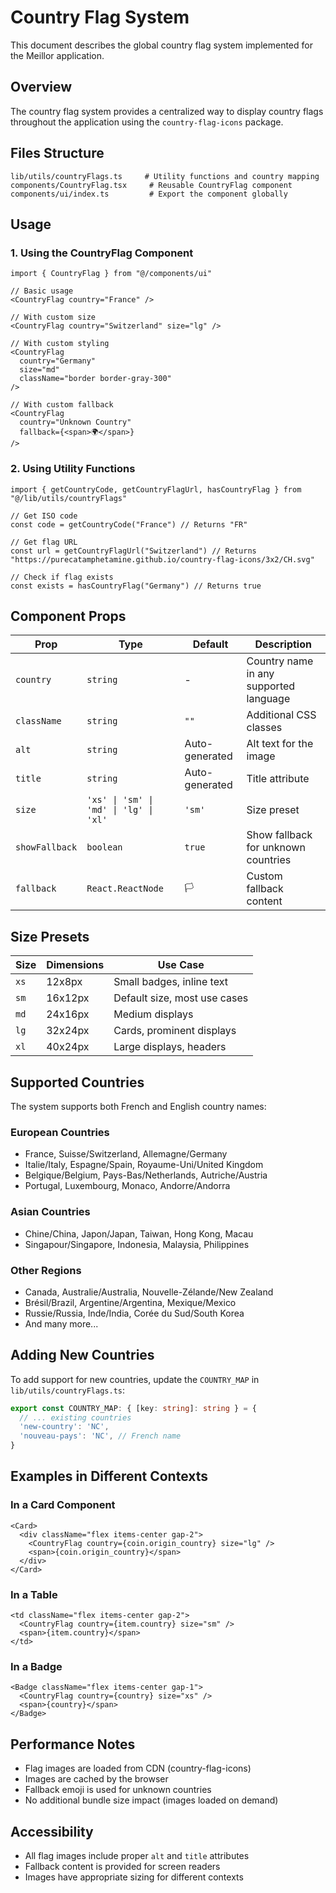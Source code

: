 # Country Flag System

This document describes the global country flag system implemented for the Meillor application.

## Overview

The country flag system provides a centralized way to display country flags throughout the application using the `country-flag-icons` package.

## Files Structure

```
lib/utils/countryFlags.ts     # Utility functions and country mapping
components/CountryFlag.tsx     # Reusable CountryFlag component
components/ui/index.ts         # Export the component globally
```

## Usage

### 1. Using the CountryFlag Component

```tsx
import { CountryFlag } from "@/components/ui"

// Basic usage
<CountryFlag country="France" />

// With custom size
<CountryFlag country="Switzerland" size="lg" />

// With custom styling
<CountryFlag 
  country="Germany" 
  size="md" 
  className="border border-gray-300" 
/>

// With custom fallback
<CountryFlag 
  country="Unknown Country" 
  fallback={<span>🌍</span>} 
/>
```

### 2. Using Utility Functions

```tsx
import { getCountryCode, getCountryFlagUrl, hasCountryFlag } from "@/lib/utils/countryFlags"

// Get ISO code
const code = getCountryCode("France") // Returns "FR"

// Get flag URL
const url = getCountryFlagUrl("Switzerland") // Returns "https://purecatamphetamine.github.io/country-flag-icons/3x2/CH.svg"

// Check if flag exists
const exists = hasCountryFlag("Germany") // Returns true
```

## Component Props

| Prop | Type | Default | Description |
|------|------|---------|-------------|
| `country` | `string` | - | Country name in any supported language |
| `className` | `string` | `""` | Additional CSS classes |
| `alt` | `string` | Auto-generated | Alt text for the image |
| `title` | `string` | Auto-generated | Title attribute |
| `size` | `'xs' \| 'sm' \| 'md' \| 'lg' \| 'xl'` | `'sm'` | Size preset |
| `showFallback` | `boolean` | `true` | Show fallback for unknown countries |
| `fallback` | `React.ReactNode` | `🏳️` | Custom fallback content |

## Size Presets

| Size | Dimensions | Use Case |
|------|------------|----------|
| `xs` | 12x8px | Small badges, inline text |
| `sm` | 16x12px | Default size, most use cases |
| `md` | 24x16px | Medium displays |
| `lg` | 32x24px | Cards, prominent displays |
| `xl` | 40x24px | Large displays, headers |

## Supported Countries

The system supports both French and English country names:

### European Countries
- France, Suisse/Switzerland, Allemagne/Germany
- Italie/Italy, Espagne/Spain, Royaume-Uni/United Kingdom
- Belgique/Belgium, Pays-Bas/Netherlands, Autriche/Austria
- Portugal, Luxembourg, Monaco, Andorre/Andorra

### Asian Countries
- Chine/China, Japon/Japan, Taiwan, Hong Kong, Macau
- Singapour/Singapore, Indonesia, Malaysia, Philippines

### Other Regions
- Canada, Australie/Australia, Nouvelle-Zélande/New Zealand
- Brésil/Brazil, Argentine/Argentina, Mexique/Mexico
- Russie/Russia, Inde/India, Corée du Sud/South Korea
- And many more...

## Adding New Countries

To add support for new countries, update the `COUNTRY_MAP` in `lib/utils/countryFlags.ts`:

```typescript
export const COUNTRY_MAP: { [key: string]: string } = {
  // ... existing countries
  'new-country': 'NC',
  'nouveau-pays': 'NC', // French name
}
```

## Examples in Different Contexts

### In a Card Component
```tsx
<Card>
  <div className="flex items-center gap-2">
    <CountryFlag country={coin.origin_country} size="lg" />
    <span>{coin.origin_country}</span>
  </div>
</Card>
```

### In a Table
```tsx
<td className="flex items-center gap-2">
  <CountryFlag country={item.country} size="sm" />
  <span>{item.country}</span>
</td>
```

### In a Badge
```tsx
<Badge className="flex items-center gap-1">
  <CountryFlag country={country} size="xs" />
  <span>{country}</span>
</Badge>
```

## Performance Notes

- Flag images are loaded from CDN (country-flag-icons)
- Images are cached by the browser
- Fallback emoji is used for unknown countries
- No additional bundle size impact (images loaded on demand)

## Accessibility

- All flag images include proper `alt` and `title` attributes
- Fallback content is provided for screen readers
- Images have appropriate sizing for different contexts
